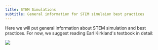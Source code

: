 ```yaml
---
title: STEM Simulations
subtitle: General information for STEM simulaion best practices
---
```



Here we will put general information about STEM simulation and best practices.  For now, we suggest reading Earl Kirkland's textbook in detail:


[<img src="http://www.google.com.au/images/nav_logo7.png">](http://google.com.au/)
